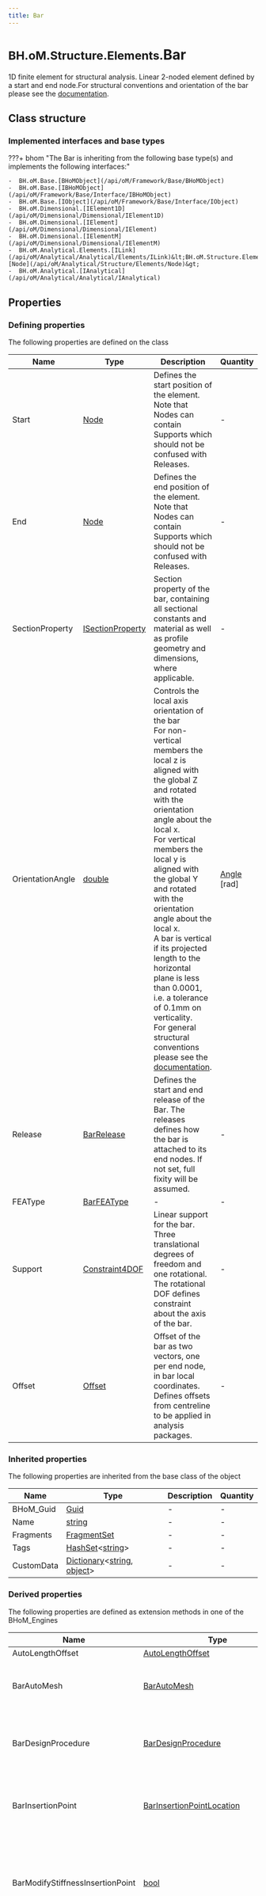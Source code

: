 ```yaml
---
title: Bar
---
```


# <small>BH.oM.Structure.Elements.</small>**Bar**

1D finite element for structural analysis. Linear 2-noded element defined by a start and end node.For structural conventions and orientation of the bar please see the [documentation](https://bhom.xyz/documentation/BHoM_oM/Structure_oM/BHoM-Structural-Conventions/).

## Class structure

### Implemented interfaces and base types

???+ bhom "The Bar is inheriting from the following base type(s) and implements the following interfaces:"

    -  BH.oM.Base.[BHoMObject](/api/oM/Framework/Base/BHoMObject)
    -  BH.oM.Base.[IBHoMObject](/api/oM/Framework/Base/Interface/IBHoMObject)
    -  BH.oM.Base.[IObject](/api/oM/Framework/Base/Interface/IObject)
    -  BH.oM.Dimensional.[IElement1D](/api/oM/Dimensional/Dimensional/IElement1D)
    -  BH.oM.Dimensional.[IElement](/api/oM/Dimensional/Dimensional/IElement)
    -  BH.oM.Dimensional.[IElementM](/api/oM/Dimensional/Dimensional/IElementM)
    -  BH.oM.Analytical.Elements.[ILink](/api/oM/Analytical/Analytical/Elements/ILink)&lt;BH.oM.Structure.Elements.[Node](/api/oM/Analytical/Structure/Elements/Node)&gt;
    -  BH.oM.Analytical.[IAnalytical](/api/oM/Analytical/Analytical/IAnalytical)


## Properties



### Defining properties

The following properties are defined on the class

| Name             | Type             | Description      | Quantity         |
|------------------|------------------|------------------|------------------|
| Start | [Node](/api/oM/Analytical/Structure/Elements/Node) | Defines the start position of the element. Note that Nodes can contain Supports which should not be confused with Releases. | - |
| End | [Node](/api/oM/Analytical/Structure/Elements/Node) | Defines the end position of the element. Note that Nodes can contain Supports which should not be confused with Releases. | - |
| SectionProperty | [ISectionProperty](/api/oM/Analytical/Structure/SectionProperties/ISectionProperty) | Section property of the bar, containing all sectional constants and material as well as profile geometry and dimensions, where applicable. | - |
| OrientationAngle | [double](https://learn.microsoft.com/en-us/dotnet/api/System.Double?view=netstandard-2.0) | Controls the local axis orientation of the bar <br>For non-vertical members the local z is aligned with the global Z and rotated with the orientation angle about the local x. <br>For vertical members the local y is aligned with the global Y and rotated with the orientation angle about the local x. <br>A bar is vertical if its projected length to the horizontal plane is less than 0.0001, i.e. a tolerance of 0.1mm on verticality. <br>For general structural conventions please see the [documentation](https://bhom.xyz/documentation/BHoM_oM/Structure_oM/BHoM-Structural-Conventions/). | [Angle](/api/oM/Dimensional/Quantities/Attributes/Angle) [rad] |
| Release | [BarRelease](/api/oM/Analytical/Structure/Constraints/BarRelease) | Defines the start and end release of the Bar. The releases defines how the bar is attached to its end nodes. If not set, full fixity will be assumed. | - |
| FEAType | [BarFEAType](/api/oM/Analytical/Structure/Elements/Enums/BarFEAType) | - | - |
| Support | [Constraint4DOF](/api/oM/Analytical/Structure/Constraints/Constraint4DOF) | Linear support for the bar. Three translational degrees of freedom and one rotational. The rotational DOF defines constraint about the axis of the bar. | - |
| Offset | [Offset](/api/oM/Analytical/Structure/Offsets/Offset) | Offset of the bar as two vectors, one per end node, in bar local coordinates. Defines offsets from centreline to be applied in analysis packages. | - |


### Inherited properties
The following properties are inherited from the base class of the object

| Name             | Type             | Description      | Quantity         |
|------------------|------------------|------------------|------------------|
| BHoM_Guid | [Guid](https://learn.microsoft.com/en-us/dotnet/api/System.Guid?view=netstandard-2.0) | - | - |
| Name | [string](https://learn.microsoft.com/en-us/dotnet/api/System.String?view=netstandard-2.0) | - | - |
| Fragments | [FragmentSet](/api/oM/Framework/Base/FragmentSet) | - | - |
| Tags | [HashSet](https://learn.microsoft.com/en-us/dotnet/api/System.Collections.Generic.HashSet-1?view=netstandard-2.0)&lt;[string](https://learn.microsoft.com/en-us/dotnet/api/System.String?view=netstandard-2.0)&gt; | - | - |
| CustomData | [Dictionary](https://learn.microsoft.com/en-us/dotnet/api/System.Collections.Generic.Dictionary-2?view=netstandard-2.0)&lt;[string](https://learn.microsoft.com/en-us/dotnet/api/System.String?view=netstandard-2.0), [object](https://learn.microsoft.com/en-us/dotnet/api/System.Object?view=netstandard-2.0)&gt; | - | - |


### Derived properties

The following properties are defined as extension methods in one of the BHoM_Engines

| Name             | Type             | Description      | Quantity         | Engine           |
|------------------|------------------|------------------|------------------|------------------|
| AutoLengthOffset | [AutoLengthOffset](/api/oM/Adapter/Adapters/ETABS/Fragments/AutoLengthOffset) | - | - | ETABS_Engine |
| BarAutoMesh | [BarAutoMesh](/api/oM/Adapter/Adapters/SAP2000/Fragments/BarAutoMesh) | Returns the SAP2000 BarAutoMesh settings for a bar. You can also use the method FindFragment() with the type BarAutoMesh as an argument. | - | SAP2000_Engine |
| BarDesignProcedure | [BarDesignProcedure](/api/oM/Adapter/Adapters/SAP2000/Fragments/BarDesignProcedure) | Returns the SAP2000 BarDesignProcedure settings for a bar. You can also use the method FindFragment() with the type BarDesignProcedure as an argument. | - | SAP2000_Engine |
| BarInsertionPoint | [BarInsertionPointLocation](/api/oM/Adapter/Adapters/SAP2000/Enums/BarInsertionPointLocation) | Returns the SAP2000 BarInsertionPointLocation settings for a bar. You can also use the method FindFragment() with the type BarInsertionPoint as an argument. | - | SAP2000_Engine |
| BarModifyStiffnessInsertionPoint | [bool](https://learn.microsoft.com/en-us/dotnet/api/System.Boolean?view=netstandard-2.0) | Checks if SAP2000 is set to modify the stiffness of a bar based on its insertion point. You can also use the method FindFragment() with the type BarInsertionPoint as an argument, and check the ModifyStiffness property of that fragment. | - | SAP2000_Engine |
| BarSectionTranformation | [TransformMatrix](/api/oM/Dimensional/Geometry/Misc/TransformMatrix) | Constructs the transformation matrix needed to move the section curves of the Bar from the default drawing position around the global origin to the start of the Bar and aligned with its tangent. | - | Structure_Engine |
| Bounds | [BoundingBox](/api/oM/Dimensional/Geometry/Misc/BoundingBox) | Queries the IElement1Ds BoundingBox. Acts on the ICurve definition of the IElement1D through the Geometry_Engine. | - | Spatial_Engine |
| CellularOpeningCurves | [List](https://learn.microsoft.com/en-us/dotnet/api/System.Collections.Generic.List-1?view=netstandard-2.0)&lt;[ICurve](/api/oM/Dimensional/Geometry/Curve/ICurve)&gt; | Distributes a series of cellular openings along the centreline of the bar centreline. Method will fit in as many openings along the curve as it can, starting from the start of the curve.<br>An empty list is returned if the bar does not contain a cellular section. | - | Structure_Engine |
| Centreline | [Line](/api/oM/Dimensional/Geometry/Curve/Line) | Returns the centreline of the Bar as the line between the StratNode and EndNode. No offsets or similar is accounted for. | - | Structure_Engine |
| Centroid | [Point](/api/oM/Dimensional/Geometry/Vector/Point) | Queries the centre of weight for a IElement1Ds ICurve representation. | - | Spatial_Engine |
| CheckFlipBar | [bool](https://learn.microsoft.com/en-us/dotnet/api/System.Boolean?view=netstandard-2.0) | Evaluates if the Bar would have its endpoints flipped on Push to ETABS in ETABS16. | - | ETABS_Engine |
| ControlPoints | [List](https://learn.microsoft.com/en-us/dotnet/api/System.Collections.Generic.List-1?view=netstandard-2.0)&lt;[Point](/api/oM/Dimensional/Geometry/Vector/Point)&gt; | Queries the control points of the one dimensional representation of the IElement1D. | - | Spatial_Engine |
| CoordinateSystem | [Cartesian](/api/oM/Dimensional/Geometry/CoordinateSystem/Cartesian) | Get the carteseian coordinate system descibring the position and local orientation of the Bar in the global coordinate system where the Bar tangent is the local x-axis and the normal is the local z-axis. | - | Structure_Engine |
| DominantVector | [Vector](/api/oM/Dimensional/Geometry/Vector/Vector) | Gets the the dominant vector (orientation) of an Element1D based on its lines lengths. | - | Spatial_Engine |
| ElementCurves | [List](https://learn.microsoft.com/en-us/dotnet/api/System.Collections.Generic.List-1?view=netstandard-2.0)&lt;[ICurve](/api/oM/Dimensional/Geometry/Curve/ICurve)&gt; | Queries the defining curves of an IElement1D. | - | Spatial_Engine |
| ElementEmbodiedCarbon | [List](https://learn.microsoft.com/en-us/dotnet/api/System.Collections.Generic.List-1?view=netstandard-2.0)&lt;[IElementResult](/api/oM/Analytical/LifeCycleAssessment/Results/ElementResults/IElementResult)&lt;[MaterialResult](/api/oM/Analytical/LifeCycleAssessment/Results/MaterialResults/MaterialResult)&gt;&gt; | Evaluates the embodied carbon on the provided element based on IStructE methodology of evaluation.<br>If you would like to evaluate other EPD metrics, please use one of the Query.EnvironmentalResults methods. <br>TemplateMaterials can be provided helping with picking the correct EPD corresponding to each material on the element. Please note that this evaluation method only support mass-based EPDs. | - | LifeCycleAssessment_Engine |
| ElementEnvironmentalMetrics | [List](https://learn.microsoft.com/en-us/dotnet/api/System.Collections.Generic.List-1?view=netstandard-2.0)&lt;[List](https://learn.microsoft.com/en-us/dotnet/api/System.Collections.Generic.List-1?view=netstandard-2.0)&lt;[EnvironmentalMetric](/api/oM/Analytical/LifeCycleAssessment/MaterialFragments/EnvironmentalMetrics/EnvironmentalMetric)&gt;&gt; | Query the Environmental Product Declarations from any IElementM with a MaterialComposition composed of IEPD materials. | - | LifeCycleAssessment_Engine |
| ElementEpds | [List](https://learn.microsoft.com/en-us/dotnet/api/System.Collections.Generic.List-1?view=netstandard-2.0)&lt;[EnvironmentalProductDeclaration](/api/oM/Analytical/LifeCycleAssessment/MaterialFragments/EnvironmentalProductDeclaration)&gt; | Query the Environmental Product Declarations from any IElementM with a MaterialComposition composed of IEPD materials. | - | LifeCycleAssessment_Engine |
| ElementMaterialNames | [List](https://learn.microsoft.com/en-us/dotnet/api/System.Collections.Generic.List-1?view=netstandard-2.0)&lt;[string](https://learn.microsoft.com/en-us/dotnet/api/System.String?view=netstandard-2.0)&gt; | Query the element's MaterialComposition to form a Material Hint to aid in EPD-Material Mapping. | - | LifeCycleAssessment_Engine |
| ElementScope | [ScopeType](/api/oM/Analytical/LifeCycleAssessment/Enums/ScopeType) | Returns the enumerable type of the scope found on an element. | - | LifeCycleAssessment_Engine |
| ElementVertices | [List](https://learn.microsoft.com/en-us/dotnet/api/System.Collections.Generic.List-1?view=netstandard-2.0)&lt;[Point](/api/oM/Dimensional/Geometry/Vector/Point)&gt; | Returns the discontinuity points from the defining ICurve of the IElement1D. | - | Spatial_Engine |
| EnvironmentalResults | [List](https://learn.microsoft.com/en-us/dotnet/api/System.Collections.Generic.List-1?view=netstandard-2.0)&lt;[IElementResult](/api/oM/Analytical/LifeCycleAssessment/Results/ElementResults/IElementResult)&lt;[MaterialResult](/api/oM/Analytical/LifeCycleAssessment/Results/MaterialResults/MaterialResult)&gt;&gt; | Evaluates the EnvironmentalMetrics for the provided element and returns an ElementResult for each evaluated metric type.<br>Evaluation is done by extracting the material takeoff for the provided element, giving quantities and Materiality.<br>Each Material in the takeoff is then evaluated by finding the EnvironmentalProductDeclaration (EPD), either stored on the material or from the list of template materials.<br>Each metric, or filtered chosen metrics, on the EPD is then evaluated.<br>Finally, an element result is returned per metric type. Each element result being the sum result of all metrics of the same type. | - | LifeCycleAssessment_Engine |
| Extrude | [List](https://learn.microsoft.com/en-us/dotnet/api/System.Collections.Generic.List-1?view=netstandard-2.0)&lt;[IGeometry](/api/oM/Dimensional/Geometry/Interface/IGeometry)&gt; | Computes an extrusion of the section along the Bar centreline. | - | Structure_Engine |
| Geometry3D | [IGeometry](/api/oM/Dimensional/Geometry/Interface/IGeometry) | Gets the BH.oM.Geometry.Extrusion out of the Bar as its Geometry3D. | - | Structure_Engine |
| HasReinforcement | [bool](https://learn.microsoft.com/en-us/dotnet/api/System.Boolean?view=netstandard-2.0) | Returns true if the Bar has a ConcreteSection with BarRebarIntent defined with at least one IBarReinforcement in it. False if the Bar, ConcreteSection or BarRebarIntent is null or the IBarReinforcement count is zero. | - | Structure_Engine |
| IArea | [double](https://learn.microsoft.com/en-us/dotnet/api/System.Double?view=netstandard-2.0) | Queries the area of the geometrical representation of an IElement. | [Area](/api/oM/Dimensional/Quantities/Attributes/Area) [m²] | Spatial_Engine |
| IBounds | [BoundingBox](/api/oM/Dimensional/Geometry/Misc/BoundingBox) | Queries the IElements BoundingBox. Acts on the elements geometrical definition of the IElement through the Geometry_Engine. | - | Spatial_Engine |
| ICentroid | [Point](/api/oM/Dimensional/Geometry/Vector/Point) | Queries the centre of weight for the homogeneous geometrical representation of an IElement. | - | Spatial_Engine |
| IControlPoints | [List](https://learn.microsoft.com/en-us/dotnet/api/System.Collections.Generic.List-1?view=netstandard-2.0)&lt;[Point](/api/oM/Dimensional/Geometry/Vector/Point)&gt; | Queries the control points of the geometrical representation of an IElement. | - | Spatial_Engine |
| IElementCurves | [List](https://learn.microsoft.com/en-us/dotnet/api/System.Collections.Generic.List-1?view=netstandard-2.0)&lt;[ICurve](/api/oM/Dimensional/Geometry/Curve/ICurve)&gt; | Queries the geometricly defining curves of the IElements geometry. | - | Spatial_Engine |
| IElements0D | [List](https://learn.microsoft.com/en-us/dotnet/api/System.Collections.Generic.List-1?view=netstandard-2.0)&lt;[IElement0D](/api/oM/Dimensional/Dimensional/IElement0D)&gt; | Queries the IElement0Ds from a IElement1D. Returns null if no IElement0Ds are defined for the type of IElement1D. | - | Spatial_Engine |
| IElementVertices | [List](https://learn.microsoft.com/en-us/dotnet/api/System.Collections.Generic.List-1?view=netstandard-2.0)&lt;[Point](/api/oM/Dimensional/Geometry/Vector/Point)&gt; | Returns the discontinuity points from the defining ICurves of the IElement. | - | Spatial_Engine |
| IGeneralMaterialTakeoff | [GeneralMaterialTakeoff](/api/oM/Physical/Physical/Materials/GeneralMaterialTakeoff) | Gets the unique Materials along with their volumes defining an object's make-up. | - | Matter_Engine |
| IGeometry | [ICurve](/api/oM/Dimensional/Geometry/Curve/ICurve) | Queries the defining geometrical object which all spatial operations will act on. | - | Spatial_Engine |
| IIsPlanar | [bool](https://learn.microsoft.com/en-us/dotnet/api/System.Boolean?view=netstandard-2.0) | Checks whether all control points of an element lie in a single plane. | - | Spatial_Engine |
| IIsSelfIntersecting | [bool](https://learn.microsoft.com/en-us/dotnet/api/System.Boolean?view=netstandard-2.0) | Checks if any of the curves defining an IElement is closer to itself than the tolerance at any two points (is self intersecting). In case of IElement2D, does not check for intersections between external and internal curves, or between different internal curves. | - | Spatial_Engine |
| IMaterialComposition | [MaterialComposition](/api/oM/Physical/Physical/Materials/MaterialComposition) | Gets the unique Materials along with their relative proportions defining an object's make-up. | - | Matter_Engine |
| InsertionPoint | [BarInsertionPoint](/api/oM/Adapter/Adapters/ETABS/Enums/BarInsertionPoint) | - | - | ETABS_Engine |
| IPrimaryPropertyName | [string](https://learn.microsoft.com/en-us/dotnet/api/System.String?view=netstandard-2.0) | Returns the name of an elements primary defining property | - | Facade_Engine |
| IsNull | [bool](https://learn.microsoft.com/en-us/dotnet/api/System.Boolean?view=netstandard-2.0) | Checks if a Bar or its defining properties are null and outputs relevant error message. | - | Structure_Engine |
| ISolidVolume | [double](https://learn.microsoft.com/en-us/dotnet/api/System.Double?view=netstandard-2.0) | Returns an element's solid volume, i.e. the the volume of the element that had any materiality, excluding cavities, openings and voids. | [Volume](/api/oM/Dimensional/Quantities/Attributes/Volume) [m³] | Matter_Engine |
| IsPlanar | [bool](https://learn.microsoft.com/en-us/dotnet/api/System.Boolean?view=netstandard-2.0) | Checks whether all control points of an element lie in a single plane. | - | Spatial_Engine |
| IsSelfIntersecting | [bool](https://learn.microsoft.com/en-us/dotnet/api/System.Boolean?view=netstandard-2.0) | Checks if the one dimensional representation of the IElement1D is closer to itself than the tolerance at any two points. | - | Spatial_Engine |
| IsVertical | [bool](https://learn.microsoft.com/en-us/dotnet/api/System.Boolean?view=netstandard-2.0) | Checks if a Bar is vertical. A Bar is vertical if its projected length to the horizontal plane is less than 0.0001, i.e. a tolerance of 0.1mm on verticality. <br>For general structural conventions please see the [documentation](https://bhom.xyz/documentation/BHoM_oM/Structure_oM/BHoM-Structural-Conventions/). | - | Structure_Engine |
| IVolumetricMaterialTakeoff | [VolumetricMaterialTakeoff](/api/oM/Physical/Physical/Materials/VolumetricMaterialTakeoff) | Gets the unique Materials along with their volumes defining an object's make-up. | - | Matter_Engine |
| Length | [double](https://learn.microsoft.com/en-us/dotnet/api/System.Double?view=netstandard-2.0) | Returns the length of the IElement1Ds curve. | [Length](/api/oM/Dimensional/Quantities/Attributes/Length) [m] | Spatial_Engine |
| Mass | [double](https://learn.microsoft.com/en-us/dotnet/api/System.Double?view=netstandard-2.0) | Calculates the mass of a Bar as its solid volume (generally taken as length times section area) times density(ies) of its material. No offsets or similar are taken into account. | [Mass](/api/oM/Dimensional/Quantities/Attributes/Mass) [kg] | Structure_Engine |
| Mass | [double](https://learn.microsoft.com/en-us/dotnet/api/System.Double?view=netstandard-2.0) | Evaluates the mass of an object based its VolumetricMaterialTakeoff and Density. | [Mass](/api/oM/Dimensional/Quantities/Attributes/Mass) [kg] | Matter_Engine |
| MaterialComposition | [MaterialComposition](/api/oM/Physical/Physical/Materials/MaterialComposition) | Returns a Bar's homogeneous MaterialComposition. | - | Structure_Engine |
| ModifyStiffnessInsertionPoint | [bool](https://learn.microsoft.com/en-us/dotnet/api/System.Boolean?view=netstandard-2.0) | - | - | ETABS_Engine |
| Normal | [Vector](/api/oM/Dimensional/Geometry/Vector/Vector) | Returns the bars local z-axis, generally the major axis direction of the section of the Bar. <br>For non - vertical members the local z-axis is aligned with the global Z-axis and rotated with the orientation angle around the local x-axis. <br>For vertical members the local y-axis is aligned with the global Y-axis and rotated with the orientation angle around the local x-axis. For this case the normal will be the vector orthogonal to the local x-axis and local y-axis. | - | Structure_Engine |
| QuantityTypes | [List](https://learn.microsoft.com/en-us/dotnet/api/System.Collections.Generic.List-1?view=netstandard-2.0)&lt;[QuantityType](/api/oM/Analytical/LifeCycleAssessment/Enums/QuantityType)&gt; | Query the QuantityType values from any IElementM object's MaterialComposition. | - | LifeCycleAssessment_Engine |
| ReinforcementLayout | [List](https://learn.microsoft.com/en-us/dotnet/api/System.Collections.Generic.List-1?view=netstandard-2.0)&lt;[ICurve](/api/oM/Dimensional/Geometry/Curve/ICurve)&gt; | Gets all the reinforcement centrelines in the Bar as a list of Curves. | - | Structure_Engine |
| ReinforcingBars | [List](https://learn.microsoft.com/en-us/dotnet/api/System.Collections.Generic.List-1?view=netstandard-2.0)&lt;[IReinforcingBar](/api/oM/Physical/Physical/Reinforcement/IReinforcingBar)&gt; | Extract all physical ReinforcingBars from the structural Bar. Only extracts reinforcement for bars owning a ConcreteSection, for other section types, an empty list will be returned. | - | Structure_Engine |
| SolidVolume | [double](https://learn.microsoft.com/en-us/dotnet/api/System.Double?view=netstandard-2.0) | Returns a Bar's solid volume based on its SectionProperty area and the CentreLine length. | [Volume](/api/oM/Dimensional/Quantities/Attributes/Volume) [m³] | Structure_Engine |
| Tangent | [Vector](/api/oM/Dimensional/Geometry/Vector/Vector) | Gets the tangent Vector of a Bar as the direction Vector from StartNode to EndNode. No offsets or similar are taken into account. | - | Structure_Engine |


## Code and Schema

### C# implementation

``` C# title="C#"
public class Bar : BH.oM.Base.BHoMObject,
BH.oM.Base.IBHoMObject,
BH.oM.Base.IObject,
BH.oM.Dimensional.IElement1D,
BH.oM.Dimensional.IElement,
BH.oM.Dimensional.IElementM,
BH.oM.Analytical.Elements.ILink<BH.oM.Structure.Elements.Node>,
BH.oM.Analytical.IAnalytical
```

Assembly: Structure_oM.dll

The class is defined in C#. The class definition is available on github:

- [Bar.cs](https://github.com/BHoM/BHoM/blob/develop/Structure_oM/Elements\Bar.cs)

All history and changes of the class can be found by inspection the history.
### JSON Schema implementation

The object is defined as a JSON schema. To reference the schema in a validator like [this](https://www.jsonschemavalidator.net/) to validate a Json instance, please use the lines below:

``` json title="JSON Schema"
{
 "$ref" : https://raw.githubusercontent.com/BHoM/BHoM_JSONSchema/develop/Structure_oM/Elements/Bar.json}
```

The JSON Schema is available on github here:

- [Bar.json](https://github.com/BHoM/BHoM_JSONSchema/blob/develop/Structure_oM/Elements/Bar.json)
